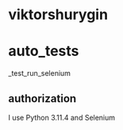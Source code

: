 # viktorshurygin



# auto_tests
_test_run_selenium


## authorization

I use Python 3.11.4 and Selenium 



